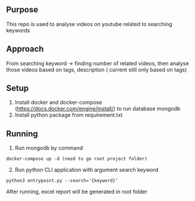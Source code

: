 ## Purpose
This repo is used to analyse videos on youtube related to searching keywords

## Approach
From searching keyword -> finding number of related videos, then analyse those videos based on tags, description ( current still only based on tags)

## Setup
1. Install docker and docker-compose (https://docs.docker.com/engine/install/) to run database mongodb
2. Install python package from requirement.txt

## Running
1. Run mongodb by command

`docker-compose up -d (need to go root project folder)
`

2. Run python CLI application with argument search keyword

`python3 entrypoint.py --search='{keyword}'
`

After running, excel report will be generated in root folder